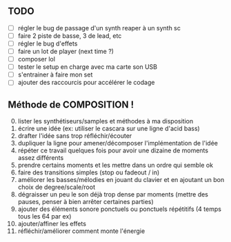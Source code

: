 
## TODO

- [ ] régler le bug de passage d'un synth reaper à un synth sc
- [ ] faire 2 piste de basse, 3 de lead, etc
- [ ] régler le bug d'effets
- [ ] faire un lot de player (next time ?)
- [ ] composer lol
- [ ] tester le setup en charge avec ma carte son USB
- [ ] s'entrainer à faire mon set
- [ ] ajouter des raccourcis pour accélérer le codage

## Méthode de COMPOSITION !

0. lister les synthétiseurs/samples et méthodes à ma disposition
1. écrire une idée (ex: utiliser le cascara sur une ligne d'acid bass)
2. drafter l'idée sans trop réfléchir/écouter
3. dupliquer la ligne pour amener/décomposer l'implémentation de l'idée
4. répéter ce travail quelques fois pour avoir une dizaine de moments assez différents
5. prendre certains moments et les mettre dans un ordre qui semble ok
6. faire des transitions simples (stop ou fadeout / in)
7. améliorer les basses/mélodies en jouant du clavier et en ajoutant un bon choix de degree/scale/root
8. dégraisser un peu le son déjà trop dense par moments (mettre des pauses, penser à bien arrêter certaines parties)
9. ajouter des éléments sonore ponctuels ou ponctuels répétitifs (4 temps tous les 64 par ex)
10. ajouter/affiner les effets
11. réfléchir/améliorer comment monte l'énergie
